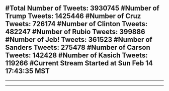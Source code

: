 #Total Number of Tweets: 3930745 
#Number of Trump Tweets: 1425446
#Number of Cruz Tweets: 726174
#Number of Clinton Tweets: 482247
#Number of Rubio Tweets: 399886
#Number of Jeb! Tweets: 361523
#Number of Sanders Tweets: 275478
#Number of Carson Tweets: 142428
#Number of Kasich Tweets: 119266
#Current Stream Started at Sun Feb 14 17:43:35 MST
---
---
---
